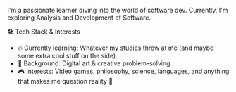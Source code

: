 I'm a passionate learner diving into the world of software dev. Currently, I'm exploring Analysis and Development of Software.

🛠 Tech Stack & Interests
  - 🔥 Currently learning: Whatever my studies throw at me (and maybe some extra cool stuff on the side)
  - 🎨 Background: Digital art & creative problem-solving
  - 🎮 Interests: Video games, philosophy, science, languages, and anything that makes me question reality 🤯
